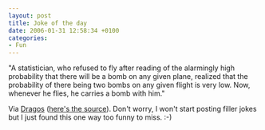 ```yaml
---
layout: post
title: Joke of the day
date: 2006-01-31 12:58:34 +0100
categories:
- Fun
---
```

"A statistician, who refused to fly after reading of the alarmingly high probability that there will be a bomb on any given plane, realized that the probability of there being two bombs on any given flight is very low. Now, whenever he flies, he carries a bomb with him."

Via <a href="http://unapezi.fourhooks.com/general/art8548164879/">Dragos</a> (<a href="http://klab.lv/users/petrovichs/210437.html">here's the source</a>). Don't worry, I won't start posting filler jokes but I just found this one way too funny to miss. :-)
